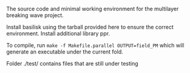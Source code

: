 The source code and minimal working environment for the multilayer breaking wave project.

Install basilisk using the tarball provided here to ensure the correct environment.
Install additional library ppr.

To compile, run 
```make -f Makefile.parallel OUTPUT=field_PM```
which will generate an executable under the current fold.

Folder ./test/ contains files that are still under testing